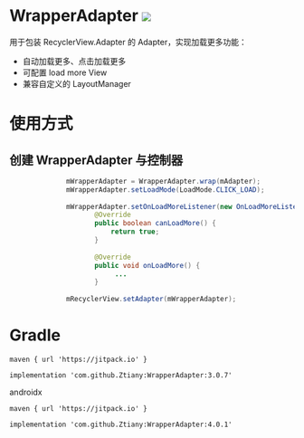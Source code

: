 # WrapperAdapter [![](https://jitpack.io/v/Ztiany/WrapperAdapter.svg)](https://jitpack.io/#Ztiany/WrapperAdapter)

用于包装 RecyclerView.Adapter 的 Adapter，实现加载更多功能：

- 自动加载更多、点击加载更多
- 可配置 load more View
- 兼容自定义的 LayoutManager

# 使用方式


## 创建 WrapperAdapter 与控制器

```java
              mWrapperAdapter = WrapperAdapter.wrap(mAdapter);
              mWrapperAdapter.setLoadMode(LoadMode.CLICK_LOAD);
              
              mWrapperAdapter.setOnLoadMoreListener(new OnLoadMoreListener() {
                     @Override
                     public boolean canLoadMore() {
                         return true;
                     }
         
                     @Override
                     public void onLoadMore() {
                          ...
                     }
                     
              mRecyclerView.setAdapter(mWrapperAdapter);
```


# Gradle

```
maven { url 'https://jitpack.io' }

implementation 'com.github.Ztiany:WrapperAdapter:3.0.7'
```

androidx

```
maven { url 'https://jitpack.io' }

implementation 'com.github.Ztiany:WrapperAdapter:4.0.1'
```
